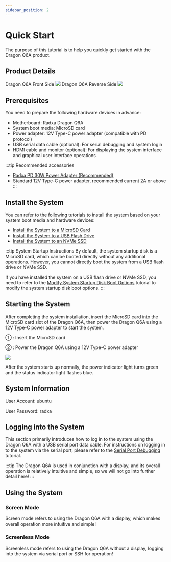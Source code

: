 ```yaml
---
sidebar_position: 2
---
```


# Quick Start

The purpose of this tutorial is to help you quickly get started with the Dragon Q6A product.

## Product Details

<div style={{textAlign: 'center'}}>
   Dragon Q6A Front Side
   <img src="/img/dragon/q6a/q6a_top.webp" style={{width: '75%', maxWidth: '1200px'}} />
   Dragon Q6A Reverse Side
    <img src="/img/dragon/q6a/q6a_bottom.webp" style={{width: '75%', maxWidth: '1200px'}} />
</div>

## Prerequisites

You need to prepare the following hardware devices in advance:

- Motherboard: Radxa Dragon Q6A
- System boot media: MicroSD card
- Power adapter: 12V Type-C power adapter (compatible with PD protocol)
- USB serial data cable (optional): For serial debugging and system login
- HDMI cable and monitor (optional): For displaying the system interface and graphical user interface operations

:::tip Recommended accessories

- [Radxa PD 30W Power Adapter (Recommended)](https://radxa.com/products/accessories/power-pd-30w)
- Standard 12V Type-C power adapter, recommended current 2A or above
  :::

## Install the System

You can refer to the following tutorials to install the system based on your system boot media and hardware devices:

- [Install the System to a MicroSD Card](./install-system/sd_system)
- [Install the System to a USB Flash Drive](./install-system/udisk_system)
- [Install the System to an NVMe SSD](./install-system/nvme_system)

:::tip System Startup Instructions
By default, the system startup disk is a MicroSD card, which can be booted directly without any additional operations. However, you cannot directly boot the system from a USB flash drive or NVMe SSD.

If you have installed the system on a USB flash drive or NVMe SSD, you need to refer to the [Modify System Startup Disk Boot Options](./install-system/boot_option) tutorial to modify the system startup disk boot options.
:::

## Starting the System

After completing the system installation, insert the MicroSD card into the MicroSD card slot of the Dragon Q6A, then power the Dragon Q6A using a 12V Type-C power adapter to start the system.

① : Insert the MicroSD card

② : Power the Dragon Q6A using a 12V Type-C power adapter

<div style={{textAlign: 'center'}}>
   <img src="/img/dragon/q6a/q6a_boot_system.webp" style={{width: '75%', maxWidth: '1200px'}} />
</div>

After the system starts up normally, the power indicator light turns green and the status indicator light flashes blue.

## System Information

User Account: ubuntu

User Password: radxa

## Logging into the System

This section primarily introduces how to log in to the system using the Dragon Q6A with a USB serial port data cable. For instructions on logging in to the system via the serial port, please refer to the [Serial Port Debugging](../system-config/uart_debug) tutorial.

:::tip
The Dragon Q6A is used in conjunction with a display, and its overall operation is relatively intuitive and simple, so we will not go into further detail here!
:::

## Using the System

### Screen Mode

Screen mode refers to using the Dragon Q6A with a display, which makes overall operation more intuitive and simple!

### Screenless Mode

Screenless mode refers to using the Dragon Q6A without a display, logging into the system via serial port or SSH for operation!
